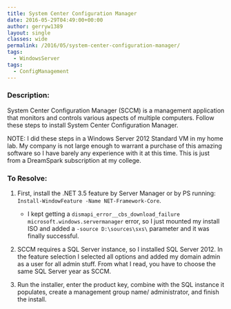 ```yaml
---
title: System Center Configuration Manager
date: 2016-05-29T04:49:00+00:00
author: gerryw1389
layout: single
classes: wide
permalink: /2016/05/system-center-configuration-manager/
tags:
  - WindowsServer
tags:
  - ConfigManagement
---
```

<!--more-->

### Description:

System Center Configuration Manager (SCCM) is a management application that monitors and controls various aspects of multiple computers. Follow these steps to install System Center Configuration Manager.

NOTE: I did these steps in a Windows Server 2012 Standard VM in my home lab. My company is not large enough to warrant a purchase of this amazing software so I have barely any experience with it at this time. This is just from a DreamSpark subscription at my college.

### To Resolve:

1. First, install the .NET 3.5 feature by Server Manager or by PS running: `Install-WindowFeature -Name NET-Framework-Core`.

   - I kept getting a `dismapi_error__cbs_download_failure microsoft.windows.servermanager` error, so I just mounted my install ISO and added a `-source D:\sources\sxs\` parameter and it was finally successful.

2. SCCM requires a SQL Server instance, so I installed SQL Server 2012. In the feature selection I selected all options and added my domain admin as a user for all admin stuff. From what I read, you have to choose the same SQL Server year as SCCM.

3. Run the installer, enter the product key, combine with the SQL instance it populates, create a management group name/ administrator, and finish the install.